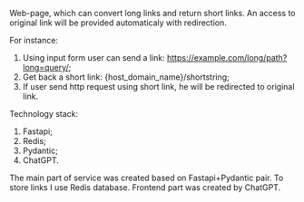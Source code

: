 Web-page, which can convert long links and return short links.
An access to original link will be provided automaticaly with redirection.

For instance:

1. Using input form user can send a link: https://example.com/long/path?long=query/;
2. Get back a short link: {host_domain_name}/shortstring;
3. If user send http request using short link, he will be redirected to original link.

Technology stack:

1. Fastapi;
2. Redis;
3. Pydantic;
4. ChatGPT.

The main part of service was created based on Fastapi+Pydantic pair.
To store links I use Redis database.
Frontend part was created by ChatGPT.